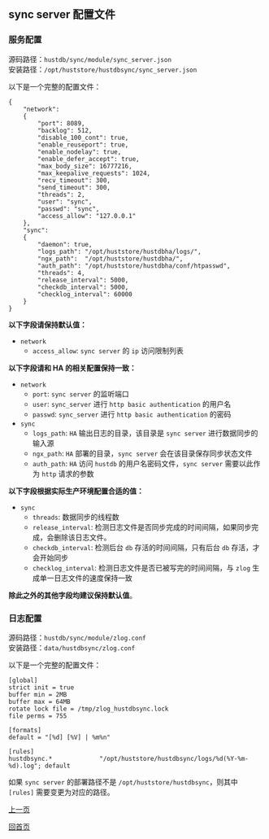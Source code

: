sync server 配置文件
--

### 服务配置 ###
  
源码路径：`hustdb/sync/module/sync_server.json`  
安装路径：`/opt/huststore/hustdbsync/sync_server.json`

以下是一个完整的配置文件：

    {
        "network": 
        {
            "port": 8089,
            "backlog": 512,
            "disable_100_cont": true,
            "enable_reuseport": true,
            "enable_nodelay": true,
            "enable_defer_accept": true,
            "max_body_size": 16777216,
            "max_keepalive_requests": 1024,
            "recv_timeout": 300,
            "send_timeout": 300,
            "threads": 2,
            "user": "sync",
            "passwd": "sync",
            "access_allow": "127.0.0.1"
        },
        "sync":
        {
            "daemon": true,
            "logs_path": "/opt/huststore/hustdbha/logs/",
            "ngx_path":  "/opt/huststore/hustdbha/",
            "auth_path": "/opt/huststore/hustdbha/conf/htpasswd",
            "threads": 4,
            "release_interval": 5000,
            "checkdb_interval": 5000,
            "checklog_interval": 60000
        }
    }

**以下字段请保持默认值：**

* `network`
    * `access_allow`: `sync server` 的 `ip` 访问限制列表

**以下字段请和 HA 的相关配置保持一致：**

* `network`
    * `port`: `sync server` 的监听端口
    * `user`: `sync_server` 进行 `http basic authentication` 的用户名
    * `passwd`: `sync_server` 进行 `http basic authentication` 的密码
* `sync`
    * `logs_path`: `HA` 输出日志的目录，该目录是 `sync server` 进行数据同步的输入源
    * `ngx_path`: `HA` 部署的目录，`sync server` 会在该目录保存同步状态文件
    * `auth_path`: `HA` 访问 `hustdb` 的用户名密码文件，`sync server` 需要以此作为 `http` 请求的参数

**以下字段根据实际生产环境配置合适的值：**

* `sync`
    * `threads`: 数据同步的线程数
    * `release_interval`: 检测日志文件是否同步完成的时间间隔，如果同步完成，会删除该日志文件。
    * `checkdb_interval`: 检测后台 `db` 存活的时间间隔，只有后台 `db` 存活，才会开始同步
    * `checklog_interval`: 检测日志文件是否已被写完的时间间隔，与 `zlog` 生成单一日志文件的速度保持一致

**除此之外的其他字段均建议保持默认值**。

### 日志配置 ###
  
源码路径：`hustdb/sync/module/zlog.conf`  
安装路径：`data/hustdbsync/zlog.conf`

以下是一个完整的配置文件：

    [global]
    strict init = true
    buffer min = 2MB
    buffer max = 64MB
    rotate lock file = /tmp/zlog_hustdbsync.lock
    file perms = 755
    
    [formats]
    default = "[%d] [%V] | %m%n"
    
    [rules]
    hustdbsync.*             "/opt/huststore/hustdbsync/logs/%d(%Y-%m-%d).log"; default

如果 `sync server` 的部署路径不是 `/opt/huststore/hustdbsync`，则其中 `[rules]` 需要变更为对应的路径。


[上一页](conf.md)

[回首页](../../index.md)